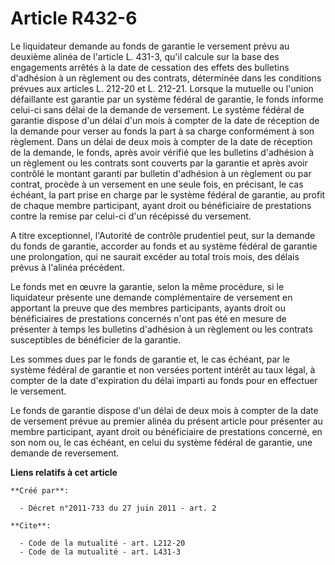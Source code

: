 # Article R432-6

Le liquidateur demande au fonds de garantie le versement prévu au deuxième alinéa de l'article L. 431-3, qu'il calcule sur la
base des engagements arrêtés à la date de cessation des effets des bulletins d'adhésion à un règlement ou des contrats,
déterminée dans les conditions prévues aux articles L. 212-20 et L. 212-21. Lorsque la mutuelle ou l'union défaillante est
garantie par un système fédéral de garantie, le fonds informe celui-ci sans délai de la demande de versement. Le système
fédéral de garantie dispose d'un délai d'un mois à compter de la date de réception de la demande pour verser au fonds la part
à sa charge conformément à son règlement. Dans un délai de deux mois à compter de la date de réception de la demande, le
fonds, après avoir vérifié que les bulletins d'adhésion à un règlement ou les contrats sont couverts par la garantie et après
avoir contrôlé le montant garanti par bulletin d'adhésion à un règlement ou par contrat, procède à un versement en une seule
fois, en précisant, le cas échéant, la part prise en charge par le système fédéral de garantie, au profit de chaque membre
participant, ayant droit ou bénéficiaire de prestations contre la remise par celui-ci d'un récépissé du versement. 

A titre exceptionnel, l'Autorité de contrôle prudentiel peut, sur la demande du fonds de garantie, accorder au fonds et au
système fédéral de garantie une prolongation, qui ne saurait excéder au total trois mois, des délais prévus à l'alinéa
précédent. 

Le fonds met en œuvre la garantie, selon la même procédure, si le liquidateur présente une demande complémentaire de
versement en apportant la preuve que des membres participants, ayants droit ou bénéficiaires de prestations concernés n'ont
pas été en mesure de présenter à temps les bulletins d'adhésion à un règlement ou les contrats susceptibles de bénéficier de
la garantie. 

Les sommes dues par le fonds de garantie et, le cas échéant, par le système fédéral de garantie et non versées portent
intérêt au taux légal, à compter de la date d'expiration du délai imparti au fonds pour en effectuer le versement. 

Le fonds de garantie dispose d'un délai de deux mois à compter de la date de versement prévue au premier alinéa du présent
article pour présenter au membre participant, ayant droit ou bénéficiaire de prestations concerné, en son nom ou, le cas
échéant, en celui du système fédéral de garantie, une demande de reversement.

**Liens relatifs à cet article**

	**Créé par**:

	  - Décret n°2011-733 du 27 juin 2011 - art. 2

	**Cite**:

	  - Code de la mutualité - art. L212-20
	  - Code de la mutualité - art. L431-3
